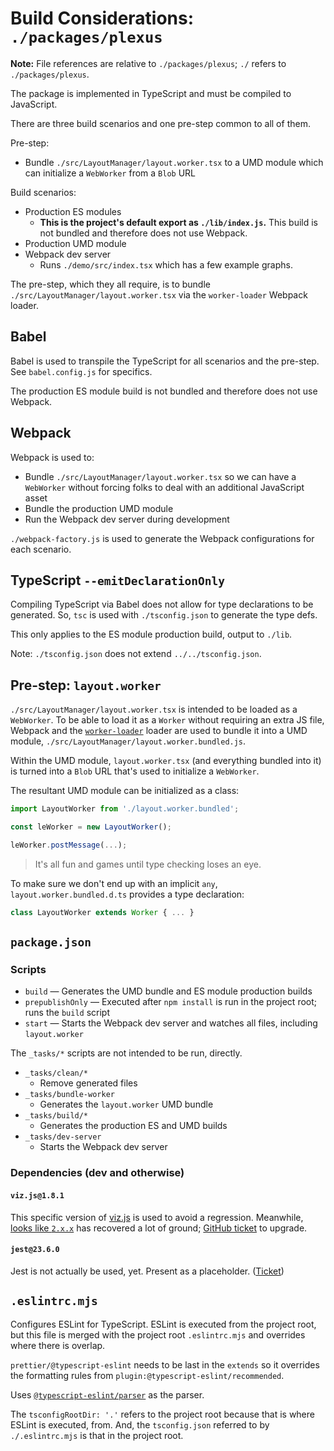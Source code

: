# Build Considerations: `./packages/plexus`

**Note:** File references are relative to `./packages/plexus`; `./` refers to `./packages/plexus`.

The package is implemented in TypeScript and must be compiled to JavaScript.

There are three build scenarios and one pre-step common to all of them.

Pre-step:

- Bundle `./src/LayoutManager/layout.worker.tsx` to a UMD module which can initialize a `WebWorker` from a `Blob` URL

Build scenarios:

- Production ES modules
  - **This is the project's default export as `./lib/index.js`.** This build is not bundled and therefore does not use Webpack.
- Production UMD module
- Webpack dev server
  - Runs `./demo/src/index.tsx` which has a few example graphs.

The pre-step, which they all require, is to bundle `./src/LayoutManager/layout.worker.tsx` via the `worker-loader` Webpack loader.

## Babel

Babel is used to transpile the TypeScript for all scenarios and the pre-step. See `babel.config.js` for specifics.

The production ES module build is not bundled and therefore does not use Webpack.

## Webpack

Webpack is used to:

- Bundle `./src/LayoutManager/layout.worker.tsx` so we can have a `WebWorker` without forcing folks to deal with an additional JavaScript asset
- Bundle the production UMD module
- Run the Webpack dev server during development

`./webpack-factory.js` is used to generate the Webpack configurations for each scenario.

## TypeScript `--emitDeclarationOnly`

Compiling TypeScript via Babel does not allow for type declarations to be generated. So, `tsc` is used with `./tsconfig.json` to generate the type defs.

This only applies to the ES module production build, output to `./lib`.

Note: `./tsconfig.json` does not extend `../../tsconfig.json`.

## Pre-step: `layout.worker`

`./src/LayoutManager/layout.worker.tsx` is intended to be loaded as a `WebWorker`. To be able to load it as a `Worker` without requiring an extra JS file, Webpack and the [`worker-loader`](https://github.com/webpack-contrib/worker-loader) loader are used to bundle it into a UMD module, `./src/LayoutManager/layout.worker.bundled.js`.

Within the UMD module, `layout.worker.tsx` (and everything bundled into it) is turned into a `Blob` URL that's used to initialize a `WebWorker`.

The resultant UMD module can be initialized as a class:

```ts
import LayoutWorker from './layout.worker.bundled';

const leWorker = new LayoutWorker();

leWorker.postMessage(...);
```

> It's all fun and games until type checking loses an eye.

To make sure we don't end up with an implicit `any`, `layout.worker.bundled.d.ts` provides a type declaration:

```ts
class LayoutWorker extends Worker { ... }
```

## `package.json`

### Scripts

- `build` — Generates the UMD bundle and ES module production builds
- `prepublishOnly` — Executed after `npm install` is run in the project root; runs the `build` script
- `start` — Starts the Webpack dev server and watches all files, including `layout.worker`

The `_tasks/*` scripts are not intended to be run, directly.

- `_tasks/clean/*`
  - Remove generated files
- `_tasks/bundle-worker`
  - Generates the `layout.worker` UMD bundle
- `_tasks/build/*`
  - Generates the production ES and UMD builds
- `_tasks/dev-server`
  - Starts the Webpack dev server

### Dependencies (dev and otherwise)

#### `viz.js@1.8.1`

This specific version of [viz.js](https://github.com/mdaines/viz.js) is used to avoid a regression. Meanwhile, [looks like `2.x.x`](https://github.com/mdaines/viz.js/issues/120#issuecomment-389281407) has recovered a lot of ground; [GitHub ticket](https://github.com/jaegertracing/jaeger-ui/issues/339) to upgrade.

#### `jest@23.6.0`

Jest is not actually be used, yet. Present as a placeholder. ([Ticket](https://github.com/jaegertracing/jaeger-ui/issues/340))

## `.eslintrc.mjs`

Configures ESLint for TypeScript. ESLint is executed from the project root, but this file is merged with the project root `.eslintrc.mjs` and overrides where there is overlap.

`prettier/@typescript-eslint` needs to be last in the `extends` so it overrides the formatting rules from `plugin:@typescript-eslint/recommended`.

Uses [`@typescript-eslint/parser`](https://github.com/typescript-eslint/typescript-eslint/tree/master/packages/parser) as the parser.

The `tsconfigRootDir: '.'` refers to the project root because that is where ESLint is executed, from. And, the `tsconfig.json` referred to by `./.eslintrc.mjs` is that in the project root.
